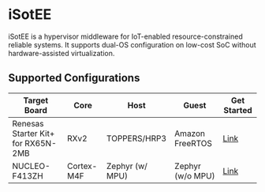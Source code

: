 # iSotEE

iSotEE is a hypervisor middleware for IoT-enabled resource-constrained reliable systems. It supports dual-OS configuration on low-cost SoC without hardware-assisted virtualization.

## Supported Configurations

| Target Board | Core | Host | Guest | Get Started |
| --- | --- | --- | --- | --- |
| Renesas Starter Kit+ for RX65N-2MB | RXv2 | TOPPERS/HRP3 | Amazon FreeRTOS | [Link](doc/get_started/rx65n-rsk/README.md) |
| NUCLEO-F413ZH | Cortex-M4F | Zephyr (w/ MPU) | Zephyr (w/o MPU) | [Link](doc/get_started/nucleo-f413zh/README.md) |
